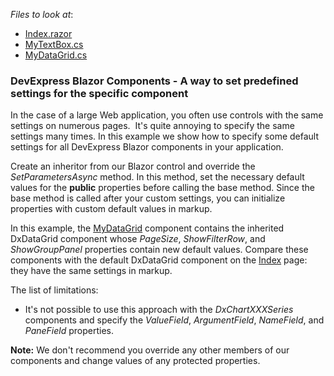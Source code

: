<!-- default file list -->
*Files to look at*:

* [Index.razor](./CS/DxBlazorComponentsDefaultSettings/Pages/Index.razor)
* [MyTextBox.cs](./CS/DxBlazorComponentsDefaultSettings/Components/MyTextBox.cs)
* [MyDataGrid.cs](./CS/DxBlazorComponentsDefaultSettings/Components/MyDataGrid.cs)
<!-- default file list end -->

### DevExpress Blazor Components - A way to set predefined settings for the specific component

In the case of a large Web application, you often use controls with the same settings on numerous pages.  It's quite annoying to specify the same settings many times.
In this example we show how to specify some default settings for all DevExpress Blazor components in your application.

Create an inheritor from our Blazor control and override the *SetParametersAsync* method. In this method, set the necessary default values for the **public** properties before calling the base method. Since the base method is called after your custom settings, you can initialize properties with custom default values in markup.

In this example, the [MyDataGrid](./CS/DxBlazorComponentsDefaultSettings/Components/MyDataGrid.cs) component contains the inherited DxDataGrid component whose *PageSize*, *ShowFilterRow*, and *ShowGroupPanel* properties contain new default values. Compare these components with the default DxDataGrid component on the [Index](./CS/DxBlazorComponentsDefaultSettings/Pages/Index.razor) page: they have the same settings in markup.

The list of limitations:

* It's not possible to use this approach with the *DxChartXXXSeries* components and specify the *ValueField*, *ArgumentField*, *NameField*, and *PaneField* properties.


**Note:** We don't recommend you override any other members of our components and change values of any protected properties.
